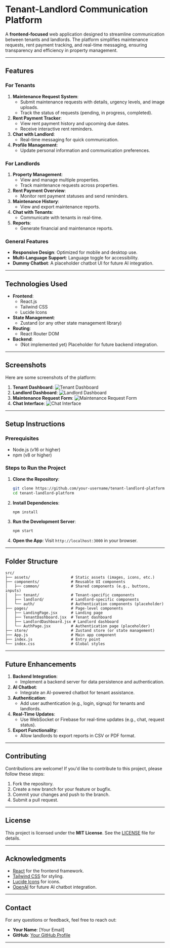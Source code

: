 # **Tenant-Landlord Communication Platform**

A **frontend-focused** web application designed to streamline communication between tenants and landlords. The platform simplifies maintenance requests, rent payment tracking, and real-time messaging, ensuring transparency and efficiency in property management.

---

## **Features**

### **For Tenants**
1. **Maintenance Request System**:
   - Submit maintenance requests with details, urgency levels, and image uploads.
   - Track the status of requests (pending, in progress, completed).
2. **Rent Payment Tracker**:
   - View rent payment history and upcoming due dates.
   - Receive interactive rent reminders.
3. **Chat with Landlord**:
   - Real-time messaging for quick communication.
4. **Profile Management**:
   - Update personal information and communication preferences.

### **For Landlords**
1. **Property Management**:
   - View and manage multiple properties.
   - Track maintenance requests across properties.
2. **Rent Payment Overview**:
   - Monitor rent payment statuses and send reminders.
3. **Maintenance History**:
   - View and export maintenance reports.
4. **Chat with Tenants**:
   - Communicate with tenants in real-time.
5. **Reports**:
   - Generate financial and maintenance reports.

### **General Features**
- **Responsive Design**: Optimized for mobile and desktop use.
- **Multi-Language Support**: Language toggle for accessibility.
- **Dummy Chatbot**: A placeholder chatbot UI for future AI integration.

---

## **Technologies Used**
- **Frontend**:
  - React.js
  - Tailwind CSS
  - Lucide Icons
- **State Management**:
  - Zustand (or any other state management library)
- **Routing**:
  - React Router DOM
- **Backend**:
  - (Not implemented yet) Placeholder for future backend integration.

---

## **Screenshots**
Here are some screenshots of the platform:

1. **Tenant Dashboard**:
   ![Tenant Dashboard](screenshots/tenant-dashboard.png)
2. **Landlord Dashboard**:
   ![Landlord Dashboard](screenshots/landlord-dashboard.png)
3. **Maintenance Request Form**:
   ![Maintenance Request Form](screenshots/maintenance-form.png)
4. **Chat Interface**:
   ![Chat Interface](screenshots/chat-interface.png)

---

## **Setup Instructions**

### **Prerequisites**
- Node.js (v16 or higher)
- npm (v8 or higher)

### **Steps to Run the Project**
1. **Clone the Repository**:
   ```bash
   git clone https://github.com/your-username/tenant-landlord-platform.git
   cd tenant-landlord-platform
   ```

2. **Install Dependencies**:
   ```bash
   npm install
   ```

3. **Run the Development Server**:
   ```bash
   npm start
   ```

4. **Open the App**:
   Visit `http://localhost:3000` in your browser.

---

## **Folder Structure**
```
src/
├── assets/                  # Static assets (images, icons, etc.)
├── components/              # Reusable UI components
│   ├── common/              # Shared components (e.g., buttons, inputs)
│   ├── tenant/              # Tenant-specific components
│   ├── landlord/            # Landlord-specific components
│   └── auth/                # Authentication components (placeholder)
├── pages/                   # Page-level components
│   ├── LandingPage.jsx      # Landing page
│   ├── TenantDashboard.jsx  # Tenant dashboard
│   ├── LandlordDashboard.jsx # Landlord dashboard
│   └── AuthPage.jsx         # Authentication page (placeholder)
├── store/                   # Zustand store (or state management)
├── App.js                   # Main app component
├── index.js                 # Entry point
└── index.css                # Global styles
```

---

## **Future Enhancements**
1. **Backend Integration**:
   - Implement a backend server for data persistence and authentication.
2. **AI Chatbot**:
   - Integrate an AI-powered chatbot for tenant assistance.
3. **Authentication**:
   - Add user authentication (e.g., login, signup) for tenants and landlords.
4. **Real-Time Updates**:
   - Use WebSocket or Firebase for real-time updates (e.g., chat, request status).
5. **Export Functionality**:
   - Allow landlords to export reports in CSV or PDF format.

---

## **Contributing**
Contributions are welcome! If you'd like to contribute to this project, please follow these steps:
1. Fork the repository.
2. Create a new branch for your feature or bugfix.
3. Commit your changes and push to the branch.
4. Submit a pull request.

---

## **License**
This project is licensed under the **MIT License**. See the [LICENSE](LICENSE) file for details.

---

## **Acknowledgments**
- [React](https://reactjs.org/) for the frontend framework.
- [Tailwind CSS](https://tailwindcss.com/) for styling.
- [Lucide Icons](https://lucide.dev/) for icons.
- [OpenAI](https://openai.com/) for future AI chatbot integration.

---

## **Contact**
For any questions or feedback, feel free to reach out:
- **Your Name**: [Your Email]
- **GitHub**: [Your GitHub Profile](https://github.com/your-username)

---

